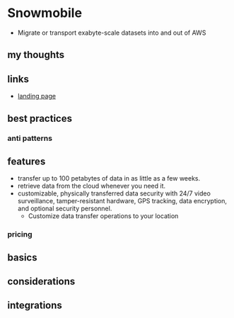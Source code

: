 # Snowmobile

- Migrate or transport exabyte-scale datasets into and out of AWS

## my thoughts

## links

- [landing page](https://aws.amazon.com/snowmobile/)

## best practices

### anti patterns

## features

- transfer up to 100 petabytes of data in as little as a few weeks.
- retrieve data from the cloud whenever you need it.
- customizable, physically transferred data security with 24/7 video surveillance, tamper-resistant hardware, GPS tracking, data encryption, and optional security personnel.
  - Customize data transfer operations to your location

### pricing

## basics

## considerations

## integrations
